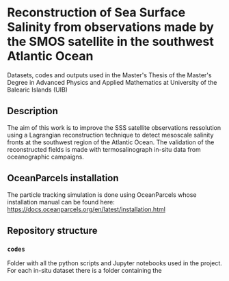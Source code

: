 # Reconstruction of Sea Surface Salinity from observations made by the SMOS satellite in the southwest Atlantic Ocean
Datasets, codes and outputs used in the Master's Thesis of the Master's Degree in Advanced Physics and Applied Mathematics at University of the Balearic Islands (UIB)
## Description
The aim of this work is to improve the SSS satellite observations ressolution using a Lagrangian reconstruction technique to detect mesoscale salinity fronts at the southwest region of the Atlantic Ocean. The validation of the reconstructed fields is made with termosalinograph in-situ data from oceanographic campaigns.
## OceanParcels installation
The particle tracking simulation is done using OceanParcels whose installation manual can be found here: https://docs.oceanparcels.org/en/latest/installation.html
## Repository structure
### `codes`
Folder with all the python scripts and Jupyter notebooks used in the project. For each in-situ dataset there is a folder containing the 

